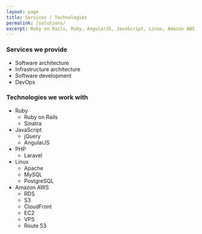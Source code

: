 ```yaml
---
layout: page
title: Services / Technologies
permalink: /solutions/
excerpt: Ruby on Rails, Ruby, AngularJS, JavaScript, Linux, Amazon AWS, Apache, MySQL.
---
```


### Services we provide ###

* Software architecture
* Infrastructure architecture
* Software development
* DevOps

### Technologies we work with ###

* Ruby
  * Ruby on Rails
  * Sinatra
* JavaScript
  * jQuery
  * AngularJS
* PHP
  * Laravel
* Linux
  * Apache
  * MySQL
  * PostgreSQL
* Amazon AWS
  * RDS
  * S3
  * CloudFront
  * EC2
  * VPS
  * Route 53




